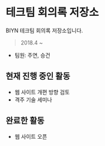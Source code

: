 # 테크팀 회의록 저장소

BIYN 테크팀 회의록 저장소입니다.

> 2018.4 ~ 

- 팀원: 주연, 승건

## 현재 진행 중인 활동

- 웹 사이트 개편 방향 검토
- 격주 기술 세미나

## 완료한 활동

- 웹 사이트 오픈
